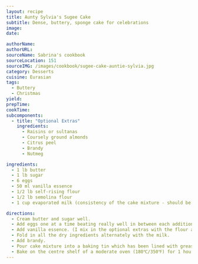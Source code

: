 ```yaml
---
layout: recipe
title: Aunty Sylvia's Sugee Cake
subtitle: Dense, buttery, sponge cake for celebrations
image:
date:

authorName:
authorURL:
sourceName: Sabrina's cookbook
sourceLocation: 151
sourceIMG: /images/cookbook/sugee-cake-auntie-sylvia.jpg
category: Desserts
cuisine: Eurasian
tags:
  - Buttery
  - Christmas
yield:
prepTime:
cookTime:
subcomponents:
  - title: "Optional Extras"
    ingredients:
      - Raisins or sultanas
      - Coursely ground almonds
      - Citrus peel
      - Brandy
      - Nutmeg

ingredients:
  - 1 lb butter
  - 1 lb sugar
  - 6 eggs
  - 50 ml vanilla essence
  - 1/2 lb self-rising flour
  - 1/2 lb semolina flour
  - 1 cup evaporated milk (consistency of the cake mixture - should be able to drop from spoon when tested)

directions:
  - Cream butter and sugar well.
  - Add eggs one at a time beating really well in between each addition.
  - Add vanilla essence. (I mix in the optional extras with the flour and semolina)
  - Fold in all the dry ingredients alternately with the milk.
  - Add brandy.
  - Pour cake mixture into a baking tin which has been lined with greaseproof paper.
  - Bake on the centre shelf of a moderate oven (180℃/350℉) for 1 hour or so until the centre of the cake is cooked. Test with metal or bamboo skewer.
---
```

